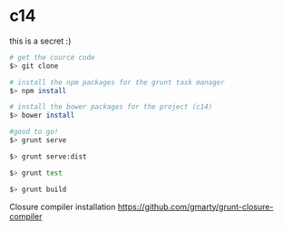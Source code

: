 c14
===

this is a secret :)

```bash
# get the cource code
$> git clone

# install the npm packages for the grunt task manager
$> npm install

# install the bower packages for the project (c14)
$> bower install

#good to go!
$> grunt serve

$> grunt serve:dist

$> grunt test

$> grunt build
```

Closure compiler installation
https://github.com/gmarty/grunt-closure-compiler
